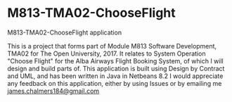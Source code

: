 
# M813-TMA02-ChooseFlight
M813-TMA02-ChooseFlight application

This is a project that forms part of Module M813 Software Development, TMA02 for The Open University, 2017.
It relates to System Operation "Choose Flight" for the Alba Airways Flight Booking System, of which I will design and build parts of.
This application is built using Design by Contract and UML, and has been written in Java in Netbeans 8.2
I would appreciate any feedback on this application, either by using Issues or by emailing me james.chalmers184@gmail.com
